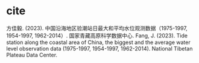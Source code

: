 # cite
方佳毅. (2023). 中国沿海地区验潮站日最大和平均水位观测数据（1975-1997, 1954-1997, 1962-2014）. 国家青藏高原科学数据中心.
Fang, J. (2023). Tide station along the coastal area of China, the biggest and the average water level observation data (1975-1997, 1954-1997, 1962-2014). National Tibetan Plateau Data Center.
